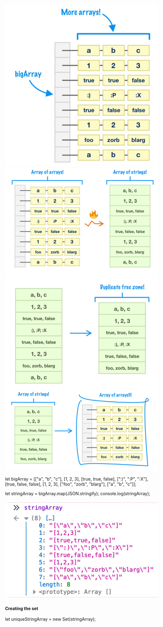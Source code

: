 ![alt text](./images/image-13.png)
![alt text](./Images/image-12.png)
![alt text](./Images/image-14.png)
![alt text](./Images/image-15.png)

let bigArray = [["a", "b", "c"],
 [1, 2, 3],
 [true, true, false],
 [":)", ":P", ":X"],
 [true, false, false],
 [1, 2, 3],
 ["foo", "zorb", "blarg"],
 ["a", "b", "c"]];

let stringArray = bigArray.map(JSON.stringify);
console.log(stringArray);

![alt text](./Images/image-16.png)
#### Creating the set
let uniqueStringArray = new Set(stringArray);